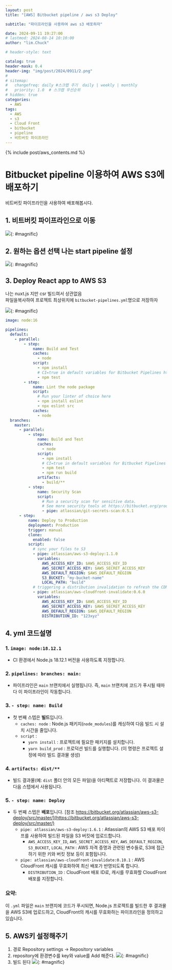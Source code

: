 ```yaml
---
layout: post
title: "[AWS] Bitbucket pipeline / aws s3 Deploy"

subtitle: "파이프라인을 사용하여 aws s3 배포하자"

date: 2024-09-11 19:27:00
# lastmod: 2024-08-14 10:10:00
author: "lim.Chuck"

# header-style: text

catalog: true
header-mask: 0.4
header-img: "img/post/2024/0911/2.png"
#
# sitemap:
#   changefreq: daily #스크랩 주기  daily | weekly | monthly
#   priority: 1.0  # 스크랩 우선순위
# hidden: true
categories:
  - AWS
tags:
  - AWS
  - s3
  - Cloud Front
  - bitbucket
  - pipeline
  - 비트버킷 파이프라인
---
```


{% include post/aws_contents.md %}

# Bitbucket pipeline 이용하여 AWS S3에 배포하기

비트버킷 파이프라인을 사용하여 배포해봅시다.

## 1. 비트버킷 파이프라인으로 이동

![](/img/post/2024/0911/1.png){: #magnific}

## 2. 원하는 옵션 선택 나는 start pipeline 설정

![](/img/post/2024/0911/2.png){: #magnific}

## 3. Deploy React app to AWS S3

나는 nuxt.js 지만 csr 빌드여서 상관없음  
파일을복사하여 프로젝트 최상위치에 `bitbucket-pipelines.yml`명으로 저장하자

![](/img/post/2024/0911/3.png){: #magnific}

```yml
image: node:16

pipelines:
  default:
    - parallel:
        - step:
            name: Build and Test
            caches:
              - node
            script:
              - npm install
              # CI=true in default variables for Bitbucket Pipelines https://support.atlassian.com/bitbucket-cloud/docs/variables-in-pipelines/
              - npm test
        - step:
            name: Lint the node package
            script:
              # Run your linter of choice here
              - npm install eslint
              - npx eslint src
            caches:
              - node
  branches:
    master:
      - parallel:
          - step:
              name: Build and Test
              caches:
                - node
              script:
                - npm install
                # CI=true in default variables for Bitbucket Pipelines https://support.atlassian.com/bitbucket-cloud/docs/variables-in-pipelines/
                - npm test
                - npm run build
              artifacts:
                - build/**
          - step:
              name: Security Scan
              script:
                # Run a security scan for sensitive data.
                # See more security tools at https://bitbucket.org/product/features/pipelines/integrations?&category=security
                - pipe: atlassian/git-secrets-scan:0.5.1
      - step:
          name: Deploy to Production
          deployment: Production
          trigger: manual
          clone:
            enabled: false
          script:
            # sync your files to S3
            - pipe: atlassian/aws-s3-deploy:1.1.0
              variables:
                AWS_ACCESS_KEY_ID: $AWS_ACCESS_KEY_ID
                AWS_SECRET_ACCESS_KEY: $AWS_SECRET_ACCESS_KEY
                AWS_DEFAULT_REGION: $AWS_DEFAULT_REGION
                S3_BUCKET: "my-bucket-name"
                LOCAL_PATH: "build"
            # triggering a distribution invalidation to refresh the CDN caches
            - pipe: atlassian/aws-cloudfront-invalidate:0.6.0
              variables:
                AWS_ACCESS_KEY_ID: $AWS_ACCESS_KEY_ID
                AWS_SECRET_ACCESS_KEY: $AWS_SECRET_ACCESS_KEY
                AWS_DEFAULT_REGION: $AWS_DEFAULT_REGION
                DISTRIBUTION_ID: "123xyz"
```

## 4. yml 코드설명

### 1. `image: node:18.12.1`

- CI 환경에서 Node.js 18.12.1 버전을 사용하도록 지정합니다.

### 2. `pipelines: branches: main:`

- 파이프라인은 `main` 브랜치에서 실행됩니다. 즉, `main` 브랜치에 코드가 푸시될 때마다 이 파이프라인이 작동합니다.

### 3. `- step: name: Build`

- 첫 번째 스텝은 **빌드**입니다.
  - `caches: node` : Node.js 패키지(`node_modules`)를 캐싱하여 다음 빌드 시 설치 시간을 줄입니다.
  - `script` :
    - `yarn install` : 프로젝트에 필요한 패키지를 설치합니다.
    - `yarn build_prod` : 프로덕션 빌드를 실행합니다. (이 명령은 프로젝트 설정에 따라 빌드 결과물 생성)

### 4. `artifacts: dist/**`

- 빌드 결과물(예: `dist` 폴더 안의 모든 파일)을 아티팩트로 저장합니다. 이 결과물은 다음 스텝에서 사용됩니다.

### 5. `- step: name: Deploy`

- 두 번째 스텝은 **배포**입니다.
  [참조 https://bitbucket.org/atlassian/aws-s3-deploy/src/master/](https://bitbucket.org/atlassian/aws-s3-deploy/src/master/)
  - `pipe: atlassian/aws-s3-deploy:1.6.1` : Atlassian의 AWS S3 배포 파이프를 사용하여 빌드된 파일을 S3 버킷에 업로드합니다.
    - `AWS_ACCESS_KEY_ID`, `AWS_SECRET_ACCESS_KEY`, `AWS_DEFAULT_REGION`, `S3_BUCKET`, `LOCAL_PATH` : AWS 자격 증명과 관련된 변수들로, S3에 접근하기 위한 키와 버킷 정보 등이 포함됩니다.
  - `pipe: atlassian/aws-cloudfront-invalidate:0.10.1` : AWS CloudFront 캐시를 무효화하여 최신 배포가 반영되도록 합니다.
    - `DISTRIBUTION_ID` : CloudFront 배포 ID로, 캐시를 무효화할 CloudFront 배포를 지정합니다.

### 요약:

이 `.yml` 파일은 `main` 브랜치에 코드가 푸시되면, Node.js 프로젝트를 빌드한 후 결과물을 AWS S3에 업로드하고, CloudFront의 캐시를 무효화하는 파이프라인을 정의하고 있습니다.

## 5. AWS키 설정해주기

1.  경로
    Repository settings -> Repository variables
2.  repository에 환경변수를 key와 value를 Add 해준다.
    ![](/img/post/2024/0911/4.png){: #magnific}
3.  빌드 된다
    ![](/img/post/2024/0911/5.png){: #magnific}
